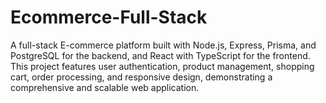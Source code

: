 # Ecommerce-Full-Stack
A full-stack E-commerce platform built with Node.js, Express, Prisma, and PostgreSQL for the backend, and React with TypeScript for the frontend. This project features user authentication, product management, shopping cart, order processing, and responsive design, demonstrating a comprehensive and scalable web application.
